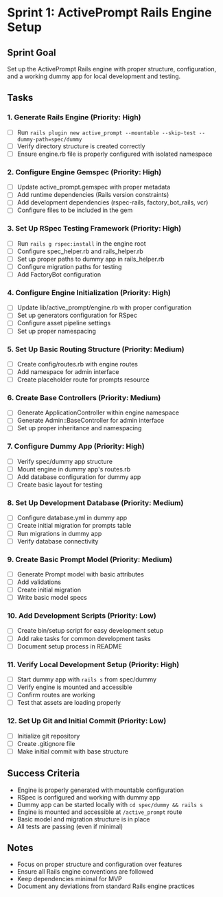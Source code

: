 # Sprint 1: ActivePrompt Rails Engine Setup

## Sprint Goal
Set up the ActivePrompt Rails engine with proper structure, configuration, and a working dummy app for local development and testing.

## Tasks

### 1. Generate Rails Engine (Priority: High)
- [ ] Run `rails plugin new active_prompt --mountable --skip-test --dummy-path=spec/dummy`
- [ ] Verify directory structure is created correctly
- [ ] Ensure engine.rb file is properly configured with isolated namespace

### 2. Configure Engine Gemspec (Priority: High)
- [ ] Update active_prompt.gemspec with proper metadata
- [ ] Add runtime dependencies (Rails version constraints)
- [ ] Add development dependencies (rspec-rails, factory_bot_rails, vcr)
- [ ] Configure files to be included in the gem

### 3. Set Up RSpec Testing Framework (Priority: High)
- [ ] Run `rails g rspec:install` in the engine root
- [ ] Configure spec_helper.rb and rails_helper.rb
- [ ] Set up proper paths to dummy app in rails_helper.rb
- [ ] Configure migration paths for testing
- [ ] Add FactoryBot configuration

### 4. Configure Engine Initialization (Priority: High)
- [ ] Update lib/active_prompt/engine.rb with proper configuration
- [ ] Set up generators configuration for RSpec
- [ ] Configure asset pipeline settings
- [ ] Set up proper namespacing

### 5. Set Up Basic Routing Structure (Priority: Medium)
- [ ] Create config/routes.rb with engine routes
- [ ] Add namespace for admin interface
- [ ] Create placeholder route for prompts resource

### 6. Create Base Controllers (Priority: Medium)
- [ ] Generate ApplicationController within engine namespace
- [ ] Generate Admin::BaseController for admin interface
- [ ] Set up proper inheritance and namespacing

### 7. Configure Dummy App (Priority: High)
- [ ] Verify spec/dummy app structure
- [ ] Mount engine in dummy app's routes.rb
- [ ] Add database configuration for dummy app
- [ ] Create basic layout for testing

### 8. Set Up Development Database (Priority: Medium)
- [ ] Configure database.yml in dummy app
- [ ] Create initial migration for prompts table
- [ ] Run migrations in dummy app
- [ ] Verify database connectivity

### 9. Create Basic Prompt Model (Priority: Medium)
- [ ] Generate Prompt model with basic attributes
- [ ] Add validations
- [ ] Create initial migration
- [ ] Write basic model specs

### 10. Add Development Scripts (Priority: Low)
- [ ] Create bin/setup script for easy development setup
- [ ] Add rake tasks for common development tasks
- [ ] Document setup process in README

### 11. Verify Local Development Setup (Priority: High)
- [ ] Start dummy app with `rails s` from spec/dummy
- [ ] Verify engine is mounted and accessible
- [ ] Confirm routes are working
- [ ] Test that assets are loading properly

### 12. Set Up Git and Initial Commit (Priority: Low)
- [ ] Initialize git repository
- [ ] Create .gitignore file
- [ ] Make initial commit with base structure

## Success Criteria
- Engine is properly generated with mountable configuration
- RSpec is configured and working with dummy app
- Dummy app can be started locally with `cd spec/dummy && rails s`
- Engine is mounted and accessible at `/active_prompt` route
- Basic model and migration structure is in place
- All tests are passing (even if minimal)

## Notes
- Focus on proper structure and configuration over features
- Ensure all Rails engine conventions are followed
- Keep dependencies minimal for MVP
- Document any deviations from standard Rails engine practices